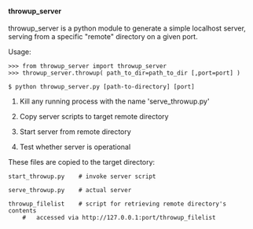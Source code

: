 <h4>throwup_server</h4>

throwup_server is a python module to generate a simple localhost server, serving from a specific "remote" directory on a given port. 

Usage:

	>>> from throwup_server import throwup_server
	>>> throwup_server.throwup( path_to_dir=path_to_dir [,port=port] )
	
	$ python throwup_server.py [path-to-directory] [port]



1. Kill any running process with the name 'serve_throwup.py'

2. Copy server scripts to target remote directory

3. Start server from remote directory

4. Test whether server is operational

These files are copied to the target directory:

	start_throwup.py    # invoke server script
	
	serve_throwup.py    # actual server
	
	throwup_filelist    # script for retrieving remote directory's contents
	    # 	accessed via http://127.0.0.1:port/throwup_filelist